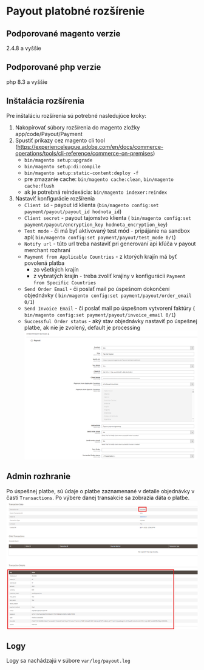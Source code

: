 # Payout platobné rozšírenie

## Podporované magento verzie

2.4.8 a vyššie

## Podporované php verzie

php 8.3 a vyššie

## Inštalácia rozšírenia

Pre inštaláciu rozšírenia sú potrebné nasledujúce kroky:

1. Nakopírovať súbory rozšírenia do magento zložky app/code/Payout/Payment
2. Spustiť príkazy cez magento cli
   tool (https://experienceleague.adobe.com/en/docs/commerce-operations/tools/cli-reference/commerce-on-premises)
    - `bin/magento setup:upgrade`
    - `bin/magento setup:di:compile`
    - `bin/magento setup:static-content:deploy -f`
    - pre zmazanie cache: `bin/magento cache:clean`, `bin/magento cache:flush`
    - ak je potrebná reindexácia: `bin/magento indexer:reindex`
3. Nastaviť konfigurácie rozšírenia
    - `Client id` - payout id klienta (`bin/magento config:set payment/payout/payout_id hodnota_id`)
    - `Client secret` - payout tajomstvo klienta (
      `bin/magento config:set payment/payout/encryption_key hodnota_encryption_key`)
    - `Test mode` - či má byť aktivovaný test mód - pripájanie na sandbox api(
      `bin/magento config:set payment/payout/test_mode 0/1`)
    - `Notify url` - túto url treba nastaviť pri generovaní api kľúča v payout merchant rozhraní
    - `Payment from Applicable Countries` - z ktorých krajín má byť povolená platba
        - zo všetkých krajín
        - z vybratých krajín - treba zvoliť krajiny v konfigurácii `Payment from Specific Countries`
    - `Send Order Email` - či poslať mail po úspešnom dokončení objednávky (
      `bin/magento config:set payment/payout/order_email 0/1`)
    - `Send Invoice Email` - či poslať mail po úspešnom vytvorení faktúry (
      `bin/magento config:set payment/payout/invoice_email 0/1`)
    - `Successful Order status` - aký stav objednávky nastaviť po úspešnej platbe, ak nie je zvolený, default je
      processing
      ![config_set_magento_admin.png](config_set_magento_admin.png)

## Admin rozhranie

Po úspešnej platbe, sú údaje o platbe zaznamenané v detaile objednávky v časti `Transactions`. Po výbere danej
transakcie sa zobrazia dáta o platbe.
![payout_transaction_detail.png](payout_transaction_detail.png)

## Logy

Logy sa nachádzajú v súbore `var/log/payout.log`
